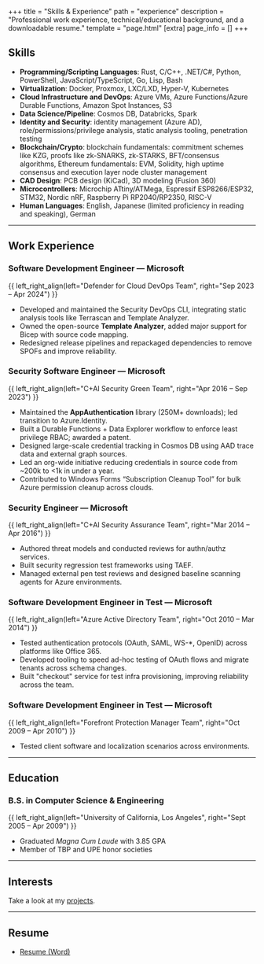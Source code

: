 +++
title = "Skills & Experience"
path = "experience"
description = "Professional work experience, technical/educational background, and a downloadable resume."
template = "page.html"
[extra]
page_info = []
+++

## Skills

- **Programming/Scripting Languages**: Rust, C/C++, .NET/C#, Python, PowerShell, JavaScript/TypeScript, Go, Lisp, Bash
- **Virtualization**: Docker, Proxmox, LXC/LXD, Hyper-V, Kubernetes
- **Cloud Infrastructure and DevOps**: Azure VMs, Azure Functions/Azure Durable Functions, Amazon Spot Instances, S3
- **Data Science/Pipeline**: Cosmos DB, Databricks, Spark
- **Identity and Security**: identity management (Azure AD), role/permissions/privilege analysis, static analysis tooling, penetration testing
- **Blockchain/Crypto**: blockchain fundamentals: commitment schemes like KZG, proofs like zk-SNARKS, zk-STARKS, BFT/consensus algorithms, Ethereum fundamentals: EVM, Solidity, high uptime consensus and execution layer node cluster management
- **CAD Design**: PCB design (KiCad), 3D modeling (Fusion 360)
- **Microcontrollers**: Microchip ATtiny/ATMega, Espressif ESP8266/ESP32, STM32, Nordic nRF, Raspberry Pi RP2040/RP2350, RISC-V
- **Human Languages**: English, Japanese (limited proficiency in reading and speaking), German


---

## Work Experience

### **Software Development Engineer** — Microsoft  
{{ left_right_align(left="Defender for Cloud DevOps Team", right="Sep 2023 – Apr 2024") }}

- Developed and maintained the Security DevOps CLI, integrating static analysis tools like Terrascan and Template Analyzer.
- Owned the open-source **Template Analyzer**, added major support for Bicep with source code mapping.
- Redesigned release pipelines and repackaged dependencies to remove SPOFs and improve reliability.

### **Security Software Engineer** — Microsoft
{{ left_right_align(left="C+AI Security Green Team", right="Apr 2016 – Sep 2023") }}

- Maintained the **AppAuthentication** library (250M+ downloads); led transition to Azure.Identity.
- Built a Durable Functions + Data Explorer workflow to enforce least privilege RBAC; awarded a patent.
- Designed large-scale credential tracking in Cosmos DB using AAD trace data and external graph sources.
- Led an org-wide initiative reducing credentials in source code from ~200k to <1k in under a year.
- Contributed to Windows Forms “Subscription Cleanup Tool” for bulk Azure permission cleanup across clouds.

### **Security Engineer** — Microsoft  
{{ left_right_align(left="C+AI Security Assurance Team", right="Mar 2014 – Apr 2016") }}

- Authored threat models and conducted reviews for authn/authz services.
- Built security regression test frameworks using TAEF.
- Managed external pen test reviews and designed baseline scanning agents for Azure environments.

### Software Development Engineer in Test — Microsoft
{{ left_right_align(left="Azure Active Directory Team", right="Oct 2010 – Mar 2014") }}

- Tested authentication protocols (OAuth, SAML, WS-*, OpenID) across platforms like Office 365.
- Developed tooling to speed ad-hoc testing of OAuth flows and migrate tenants across schema changes.
- Built "checkout" service for test infra provisioning, improving reliability across the team.

### Software Development Engineer in Test — Microsoft
{{ left_right_align(left="Forefront Protection Manager Team", right="Oct 2009 – Apr 2010") }}

- Tested client software and localization scenarios across environments.

---

## Education

### B.S. in Computer Science & Engineering ###
{{ left_right_align(left="University of California, Los Angeles", right="Sept 2005 – Apr 2009") }}
- Graduated *Magna Cum Laude* with 3.85 GPA
- Member of TBP and UPE honor societies

---

## Interests

Take a look at my [projects](/nick_brown_resume.docx).

---

## Resume

- [Resume (Word)](/nick_brown_resume.docx)
